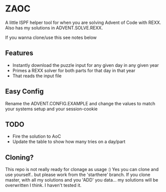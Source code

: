 # ZAOC

A little ISPF helper tool for when you are solving Advent of Code with REXX.
Also has my solutions in ADVENT.SOLVE.REXX.

If you wanna clone/use this see notes below

## Features

- Instantly download the puzzle input for any given day in any given year
- Primes a REXX solver for both parts for that day in that year
- That reads the input file

## Easy Config

Rename the ADVENT.CONFIG.EXAMPLE and change the values to match your systems setup and your session-cookie 

## TODO

- Fire the solution to AoC
- Update the table to show how many tries on a day/part
    
## Cloning?
This repo is not really ready for clonage as usage :)
Yes you can clone and use yourself.. but please work from the 'starthere' branch.
If you clone master, with all my solutions and you 'ADD' you data... my solutions will be overwritten I think. 
I haven't tested it.
